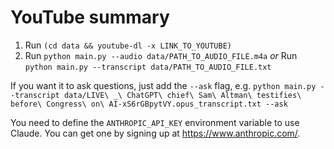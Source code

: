 # YouTube summary

1. Run `(cd data && youtube-dl -x LINK_TO_YOUTUBE)`
2. Run `python main.py --audio data/PATH_TO_AUDIO_FILE.m4a` _or_ Run `python main.py --transcript data/PATH_TO_AUDIO_FILE.txt`

If you want it to ask questions, just add the `--ask` flag, e.g. `python main.py --transcript data/LIVE\ _\ ChatGPT\ chief\ Sam\ Altman\ testifies\ before\ Congress\ on\ AI-xS6rGBpytVY.opus_transcript.txt --ask`

You need to define the `ANTHROPIC_API_KEY` environment variable to use Claude. You can get one by signing up at https://www.anthropic.com/.